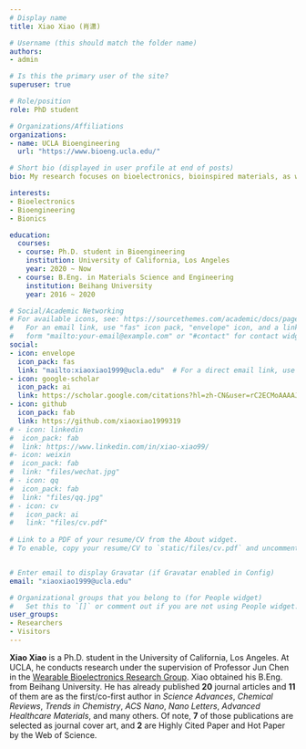 ```yaml
---
# Display name
title: Xiao Xiao (肖潇)

# Username (this should match the folder name)
authors:
- admin

# Is this the primary user of the site?
superuser: true

# Role/position
role: PhD student

# Organizations/Affiliations
organizations:
- name: UCLA Bioengineering
  url: "https://www.bioeng.ucla.edu/"

# Short bio (displayed in user profile at end of posts)
bio: My research focuses on bioelectronics, bioinspired materials, as well as nanotechnology for energy and healthcare applications.

interests:
- Bioelectronics
- Bioengineering
- Bionics

education:
  courses:
  - course: Ph.D. student in Bioengineering
    institution: University of California, Los Angeles
    year: 2020 ~ Now
  - course: B.Eng. in Materials Science and Engineering
    institution: Beihang University
    year: 2016 ~ 2020

# Social/Academic Networking
# For available icons, see: https://sourcethemes.com/academic/docs/page-builder/#icons
#   For an email link, use "fas" icon pack, "envelope" icon, and a link in the
#   form "mailto:your-email@example.com" or "#contact" for contact widget.
social:
- icon: envelope
  icon_pack: fas
  link: "mailto:xiaoxiao1999@ucla.edu"  # For a direct email link, use "mailto:test@example.org".
- icon: google-scholar
  icon_pack: ai
  link: https://scholar.google.com/citations?hl=zh-CN&user=rC2ECMoAAAAJ
- icon: github
  icon_pack: fab
  link: https://github.com/xiaoxiao1999319
# - icon: linkedin
#  icon_pack: fab
#  link: https://www.linkedin.com/in/xiao-xiao99/
#- icon: weixin
#  icon_pack: fab
#  link: "files/wechat.jpg"
# - icon: qq
#  icon_pack: fab
#  link: "files/qq.jpg"
# - icon: cv
#   icon_pack: ai
#   link: "files/cv.pdf"
  
# Link to a PDF of your resume/CV from the About widget.
# To enable, copy your resume/CV to `static/files/cv.pdf` and uncomment the lines below.


# Enter email to display Gravatar (if Gravatar enabled in Config)
email: "xiaoxiao1999@ucla.edu"

# Organizational groups that you belong to (for People widget)
#   Set this to `[]` or comment out if you are not using People widget.
user_groups:
- Researchers
- Visitors
---
```


**Xiao Xiao** is a Ph.D. student in the University of California, Los Angeles. At UCLA, he conducts research under the supervision of Professor Jun Chen in the [Wearable Bioelectronics Research Group](https://www.junchenlab.com). Xiao obtained his B.Eng. from Beihang University. He has already published **20** journal articles and **11** of them are as the first/co-first author in *Science Advances*, *Chemical Reviews*, *Trends in Chemistry*, *ACS Nano*, *Nano Letters*, *Advanced Healthcare Materials*, and many others. Of note, **7** of those publications are selected as journal cover art, and **2** are Highly Cited Paper and Hot Paper by the Web of Science. 
